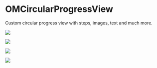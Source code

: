 # OMCircularProgressView

Custom circular progress view with steps, images, text and much more.

![](https://github.com/jaouahbi/OMCircularProgressStepperView/blob/master/ScreenShot/ScreenShot.png)

![](https://github.com/jaouahbi/OMCircularProgressStepperView/blob/master/ScreenShot/ScreenShot2.png)

![](https://github.com/jaouahbi/OMCircularProgressStepperView/blob/master/ScreenShot/ScreenShot3.png)

![](https://github.com/jaouahbi/OMCircularProgressStepperView/blob/master/ScreenShot/ScreenShot4.png)

